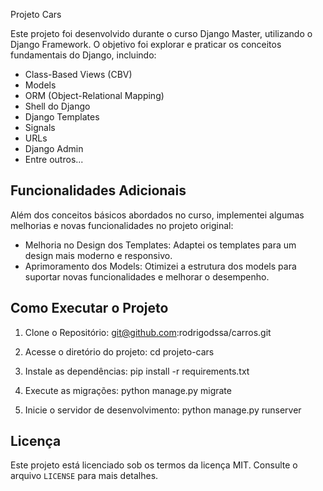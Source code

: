  Projeto Cars

Este projeto foi desenvolvido durante o curso Django Master, utilizando o Django Framework. O objetivo foi explorar e praticar os conceitos fundamentais do Django, incluindo:

- Class-Based Views (CBV)
- Models
- ORM (Object-Relational Mapping)
- Shell do Django
- Django Templates
- Signals
- URLs
- Django Admin
- Entre outros...

## Funcionalidades Adicionais

Além dos conceitos básicos abordados no curso, implementei algumas melhorias e novas funcionalidades no projeto original:

- Melhoria no Design dos Templates: Adaptei os templates para um design mais moderno e responsivo.
- Aprimoramento dos Models: Otimizei a estrutura dos models para suportar novas funcionalidades e melhorar o desempenho.

## Como Executar o Projeto

1. Clone o Repositório:
   git@github.com:rodrigodssa/carros.git
   
3. Acesse o diretório do projeto:
   cd projeto-cars
   
5. Instale as dependências:
   pip install -r requirements.txt
   
7. Execute as migrações:
   python manage.py migrate
   
9. Inicie o servidor de desenvolvimento:
   python manage.py runserver

## Licença

Este projeto está licenciado sob os termos da licença MIT. Consulte o arquivo `LICENSE` para mais detalhes.


